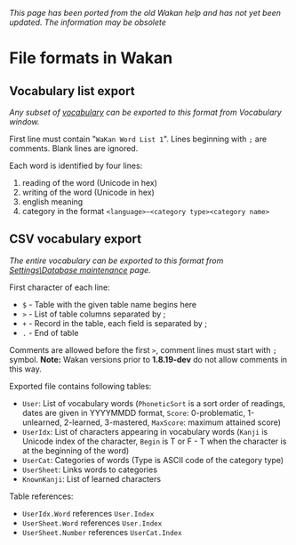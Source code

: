 _This page has been ported from the old Wakan help and has not yet been updated. The information may be obsolete_

# File formats in Wakan

## Vocabulary list export
_Any subset of [vocabulary](Vocabulary) can be exported to this format from Vocabulary window._

First line must contain "`WaKan Word List 1`".
Lines beginning with `;` are comments.
Blank lines are ignored.

Each word is identified by four lines:
  1. reading of the word (Unicode in hex)
  1. writing of the word (Unicode in hex)
  1. english meaning
  1. category in the format `<language>~<category type><category name>`

## CSV vocabulary export
_The entire vocabulary can be exported to this format from [Settings\Database maintenance](Settings#Database_maintenance) page._

First character of each line:
  * `$` - Table with the given table name begins here
  * `>` - List of table columns separated by ;
  * `+` - Record in the table, each field is separated by ;
  * `.` - End of table

Comments are allowed before the first `>`, comment lines must start with `;` symbol.
**Note:** Wakan versions prior to **1.8.19-dev** do not allow comments in this way.

Exported file contains following tables:

  * `User`: List of vocabulary words (`PhoneticSort` is a sort order of readings, dates are given in YYYYMMDD format, `Score`: 0-problematic, 1-unlearned, 2-learned, 3-mastered, `MaxScore`: maximum attained score)
  * `UserIdx`: List of characters appearing in vocabulary words (`Kanji` is Unicode index of the character, `Begin` is T or F - T when the character is at the beginning of the word)
  * `UserCat`: Categories of words (Type is ASCII code of the category type)
  * `UserSheet`: Links words to categories
  * `KnownKanji`: List of learned characters

Table references:

  * `UserIdx.Word` references `User.Index`
  * `UserSheet.Word` references `User.Index`
  * `UserSheet.Number` references `UserCat.Index`